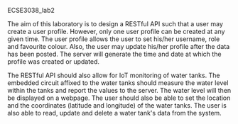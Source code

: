 ECSE3038_lab2

The aim of this laboratory is to design a RESTful API such that a user may create a user profile. However, only one user profile can be created at any given time. The user profile allows the user to set his/her username, role and favourite colour. Also, the user may update his/her profile after the data has been posted. The server will generate the time and date at which the profile was created or updated.

The RESTful API should also allow for IoT monitoring of water tanks. The embedded circuit affixed to the water tanks should measure the water level within the tanks and report the values to the server. The water level will then be displayed on a webpage. The user should also be able to set the location and the coordinates (latitude and longitude) of the water tanks. The user is also able to read, update and delete a water tank's data from the system.